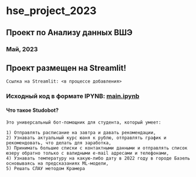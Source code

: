 # hse_project_2023
## Проект по Анализу данных ВШЭ
### Май, 2023

## Проект размещен на Streamlit!
    Ссылка на Streamlit: <в процессе добавления>
### Исходный код в формате IPYNB: [main.ipynb](https://github.com/rtccreator/data_hse_project2023/blob/main/main.ipynb)

#### Что такое Studobot?
    Это универсальный бот-помощник для студента, который умеет:
    
    1) Отправлять расписание на завтра и давать рекомендации,
    2) Узнавать актуальный курс юаня к рублю, отправлять график и рекомендовать, что делать для заработка,
    3) Принимать большие списки с контактными данными и отправлять список юзеру обратно только с валидными e-mail адресами и телефонами,
    4) Узнавать температуру на какую-либо дату в 2022 году в городе Базель основываясь на предсказаниях ML-модели,
    5) Решать СЛАУ методом Крамера



